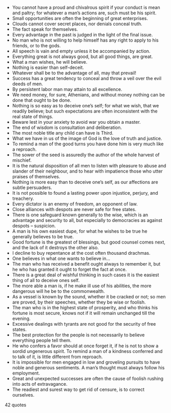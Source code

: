  - You cannot have a proud and chivalrous spirit if your conduct is mean and paltry; for whatever a man’s actions are, such must be his spirit.
 - Small opportunities are often the beginning of great enterprises.
 - Clouds cannot cover secret places, nor denials conceal truth.
 - The fact speak for themselves.
 - Every advantage in the past is judged in the light of the final issue.
 - No man who is not willing to help himself has any right to apply to his friends, or to the gods.
 - All speech is vain and empty unless it be accompanied by action.
 - Everything great is not always good, but all good things, are great.
 - What a man wishes, he will believe.
 - Nothing is easier than self-deceit.
 - Whatever shall be to the advantage of all, may that prevail!
 - Success has a great tendency to conceal and throw a veil over the evil deeds of men.
 - By persistent labor man may attain to all excellence.
 - We need money, for sure, Athenians, and without money nothing can be done that ought to be done.
 - Nothing is so easy as to deceive one’s self; for what we wish, that we readily believe; but such expectations are often inconsistent with the real state of things.
 - Beware lest in your anxiety to avoid war you obtain a master.
 - The end of wisdom is consultation and deliberation.
 - The most noble title any child can have is Third.
 - What we have in us of the image of God is the love of truth and justice.
 - To remind a man of the good turns you have done him is very much like a reproach.
 - The sower of the seed is assuredly the author of the whole harvest of mischief.
 - It is the natural disposition of all men to listen with pleasure to abuse and slander of their neighbour, and to hear with impatience those who utter praises of themselves.
 - Nothing is more easy than to deceive one’s self, as our affections are subtle persuaders.
 - It is not possible to found a lasting power upon injustice, perjury, and treachery.
 - Every dictator is an enemy of freedom, an opponent of law.
 - Close alliances with despots are never safe for free states.
 - There is one safeguard known generally to the wise, which is an advantage and security to all, but especially to democracies as against despots – suspicion.
 - A man is his own easiest dupe, for what he wishes to be true he generally believes to be true.
 - Good fortune is the greatest of blessings, but good counsel comes next, and the lack of it destroys the other also.
 - I decline to buy repentance at the cost often thousand drachmas.
 - One believes in what one wants to believe in...
 - The man who has received a benefit ought always to remember it, but he who has granted it ought to forget the fact at once.
 - There is a great deal of wishful thinking in such cases it is the easiest thing of all to deceive ones self.
 - The more able a man is, if he make ill use of his abilities, the more dangerous will he be to the commonwealth.
 - As a vessel is known by the sound, whether it be cracked or not; so men are proved, by their speeches, whether they be wise or foolish.
 - The man who is in the highest state of prosperity, and who thinks his fortune is most secure, knows not if it will remain unchanged till the evening.
 - Excessive dealings with tyrants are not good for the security of free states.
 - The best protection for the people is not necessarily to believe everything people tell them.
 - He who confers a favor should at once forget it, if he is not to show a sordid ungenerous spirit. To remind a man of a kindness conferred and to talk of it, is little different from reproach.
 - It is impossible for men engaged in low and groveling pursuits to have noble and generous sentiments. A man’s thought must always follow his employment.
 - Great and unexpected successes are often the cause of foolish rushing into acts of extravagance.
 - The readiest and surest way to get rid of censure, is to correct ourselves.

42 quotes